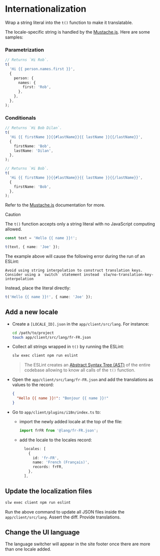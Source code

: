 # Internationalization

Wrap a string literal into the `t()` function to make it translatable.

The locale-specific string is handled by the [Mustache.js](https://github.com/janl/mustache.js). Here are some samples:

### Parametrization

```typescript
// Returns `Hi Rob`.
t(
  'Hi {{ person.names.first }}',
  {
    person: {
      names: {
        first: 'Rob',
      },
    },
  },
);
```

### Conditionals

```typescript
// Returns `Hi Bob Dilan`.
t(
  'Hi {{ firstName }}{{#lastName}}{{ lastName }}{{/lastName}}',
  {
    firstName: 'Bob',
    lastName: 'Dilan',
  },
);
```

```typescript
// Returns `Hi Bob`.
t(
  'Hi {{ firstName }}{{#lastName}}{{ lastName }}{{/lastName}}',
  {
    firstName: 'Bob',
  },
);
```

Refer to the [Mustache.js](https://github.com/janl/mustache.js) documentation for more.

> [!CAUTION]
> The `t()` function accepts only a string literal with no JavaScript computing allowed.
>
> ```typescript
> const text = 'Hello {{ name }}!';
>
> t(text, { name: 'Joe' });
> ```
>
> The example above will cause the following error during the run of an ESLint:
>
> ```
> Avoid using string interpolation to construct translation keys. Consider using a `switch` statement instead  slw/no-translation-key-interpolation
> ```
>
> Instead, place the literal directly:
>
> ```typescript
> t('Hello {{ name }}!', { name: 'Joe' });
> ```

## Add a new locale

- Create a `[LOCALE_ID].json` in the `app/client/src/lang`. For instance:
  
  ```bash
  cd /path/to/project
  touch app/client/src/lang/fr-FR.json
  ```

- Collect all strings wrapped in `t()` by running the ESLint:
  ```bash
  slw exec client npm run eslint
  ```

  > The ESLint creates an [Abstract Syntax Tree (AST)](https://en.wikipedia.org/wiki/Abstract_syntax_tree) of the entire codebase allowing to know all calls of the `t()` function.

- Open the `app/client/src/lang/fr-FR.json` and add the translations as values to the record:
  ```json
  {
    "Hello {{ name }}!": "Bonjour {{ name }}!"
  }
  ```

- Go to `app/client/plugins/i18n/index.ts` to:
  - import the newly added locale at the top of the file:
    ```typescript
    import frFR from '@lang/fr-FR.json';
    ```

  - add the locale to the locales record:
    ```typescript
      locales: [
        {
          id: 'fr-FR',
          name: 'French (Français)',
          records: frFR,
        },
      ],
    ```

## Update the localization files

```bash
slw exec client npm run eslint
```

Run the above command to update all JSON files inside the `app/client/src/lang`. Assert the diff. Provide translations.

## Change the UI language

The language switcher will appear in the site footer once there are more than one locale added.
